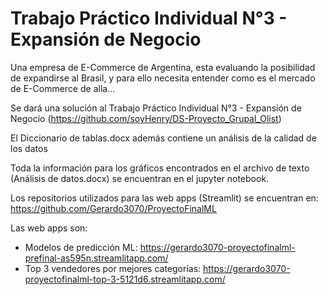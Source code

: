 # Trabajo Práctico Individual N°3 - Expansión de Negocio 

<p> Una empresa de E-Commerce de Argentina, esta evaluando la posibilidad de expandirse al Brasil, y para ello necesita entender como es el mercado de E-Commerce de alla...<br>

Se dará una solución al Trabajo Práctico Individual N°3 - Expansión de Negocio  (https://github.com/soyHenry/DS-Proyecto_Grupal_Olist)

El Diccionario de tablas.docx además contiene un análisis de la calidad de los datos

Toda la información para los gráficos encontrados en el archivo de texto (Análisis de datos.docx) se encuentran en el jupyter notebook.

Los repositorios utilizados para las web apps (Streamlit) se encuentran en: https://github.com/Gerardo3070/ProyectoFinalML

Las web apps son:

- Modelos de predicción ML: https://gerardo3070-proyectofinalml-prefinal-as595n.streamlitapp.com/
- Top 3 vendedores por mejores categorías: https://gerardo3070-proyectofinalml-top-3-5121d6.streamlitapp.com/